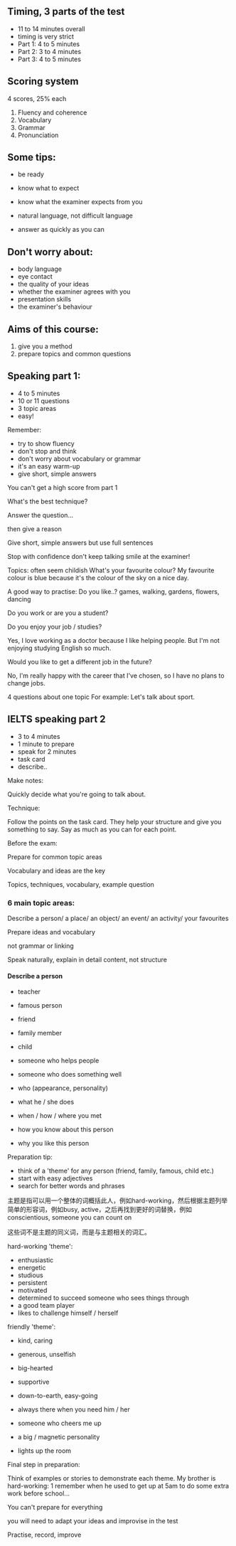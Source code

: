 ## Timing, 3 parts of the test

- ﻿﻿11 to 14 minutes overall
- ﻿﻿timing is very strict
- ﻿﻿Part 1: 4 to 5 minutes
- ﻿﻿Part 2: 3 to 4 minutes
- ﻿﻿Part 3: 4 to 5 minutes



## Scoring system

4 scores, 25% each

1. ﻿﻿﻿Fluency and coherence
2. ﻿﻿﻿Vocabulary
3. ﻿﻿﻿Grammar
4. ﻿﻿﻿Pronunciation



## Some tips:

- ﻿﻿be ready
- ﻿﻿know what to expect
- ﻿﻿know what the examiner expects from you



- ﻿﻿natural language, not difficult language
- ﻿﻿answer as quickly as you can



## Don't worry about:

- ﻿﻿body language
- ﻿﻿eye contact
- ﻿﻿the quality of your ideas
- ﻿﻿whether the examiner agrees with you
- ﻿﻿presentation skills
- ﻿﻿the examiner's behaviour



## Aims of this course:

1. ﻿﻿﻿give you a method
2. ﻿﻿﻿prepare topics and common questions





## Speaking part 1:

- ﻿﻿4 to 5 minutes
- ﻿﻿10 or 11 questions
- ﻿﻿3 topic areas
- ﻿﻿easy!

Remember:

- ﻿﻿try to show fluency
- ﻿﻿don't stop and think
- ﻿﻿don't worry about vocabulary or grammar
- ﻿﻿it's an easy warm-up
- give short, simple answers

You can't get a high score from part 1



What's the best technique?

Answer the question...

then give a reason

Give short, simple answers but use full sentences

Stop with confidence
don't keep talking
smile at the examiner!

Topics: often seem childish
What's your favourite colour? My favourite colour is blue because it's the colour of the sky on a nice day.

A good way to practise:
Do you like..? games, walking, gardens, flowers, dancing



Do you work or are you a student?

Do you enjoy your job / studies? 

Yes, I love working as a doctor because I like helping people. But I'm not enjoying studying English so much.



Would you like to get a different job in the future? 

No, I'm really happy with the career that I've chosen, so I have no plans to change jobs.



4 questions about one topic
For example:
Let's talk about sport.



## IELTS speaking part 2

- ﻿﻿3 to 4 minutes
- ﻿﻿1 minute to prepare
- ﻿﻿speak for 2 minutes
- ﻿﻿task card
- ﻿﻿describe..



Make notes:

Quickly decide what you're going to talk about.



Technique:

Follow the points on the task card. They help your structure and give you something to say. Say as much as you can for each point.



Before the exam:

Prepare for common topic areas

Vocabulary and ideas are the key



Topics, techniques, vocabulary, example question

### 6 main topic areas:

Describe a person/ a place/ an object/ an event/ an activity/ your favourites

Prepare ideas and vocabulary

not grammar or linking

Speak naturally, explain in detail content, not structure



#### Describe a person

- ﻿﻿teacher
- ﻿﻿famous person
- ﻿﻿friend
- ﻿﻿family member
- ﻿﻿child
- ﻿﻿someone who helps people
- ﻿﻿someone who does something well



- ﻿who (appearance, personality)
- ﻿what he / she does

- when / how / where you met

- ﻿﻿how you know about this person
- ﻿﻿why you like this person

Preparation tip:

- ﻿﻿think of a 'theme' for any person (friend, family, famous, child etc.)
- ﻿﻿start with easy adjectives 
- search for better words and phrases

主题是指可以用一个整体的词概括此人，例如hard-working，然后根据主题列举简单的形容词，例如busy, active，之后再找到更好的词替换，例如conscientious, someone you can count on

这些词不是主题的同义词，而是与主题相关的词汇。

hard-working 'theme':

- ﻿﻿enthusiastic
- ﻿﻿energetic
- ﻿﻿studious
- ﻿﻿persistent
- ﻿﻿motivated
- ﻿﻿determined to succeed someone who sees things through
- ﻿﻿a good team player
- ﻿﻿likes to challenge himself / herself

friendly 'theme':

- kind, caring

- generous, unselfish

- ﻿big-hearted
- ﻿﻿supportive
- ﻿﻿down-to-earth, easy-going
- ﻿﻿always there when you need him / her
- ﻿﻿someone who cheers me up
- ﻿﻿a big / magnetic personality
- ﻿﻿lights up the room

Final step in preparation: 

Think of examples or stories to demonstrate each theme.
My brother is hard-working: 1 remember when he used to get up at 5am to do some extra work before school...

You can't prepare for everything 

you will need to adapt your ideas and improvise in the test

Practise, record, improve